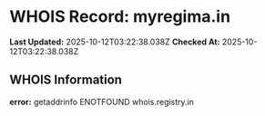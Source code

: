 # WHOIS Record: myregima.in

**Last Updated:** 2025-10-12T03:22:38.038Z
**Checked At:** 2025-10-12T03:22:38.038Z

## WHOIS Information

**error:** getaddrinfo ENOTFOUND whois.registry.in

